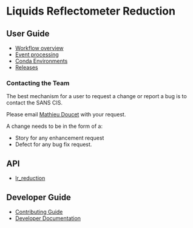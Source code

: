 # Liquids Reflectometer Reduction

## User Guide

- [Workflow overview](./user/workflow.md)
- [Event processing](./user/event_processing.md)
- [Conda Environments](./user/conda_environments.md)
- [Releases](./releases.md)

### Contacting the Team

The best mechanism for a user to request a change or report a bug is to contact the SANS CIS.

Please email [Mathieu Doucet](mailto:doucetm@ornl.gov) with your request.

A change needs to be in the form of a:

- Story for any enhancement request
- Defect for any bug fix request.

## API

- [lr_reduction](./api/index.md)

## Developer Guide

- [Contributing Guide](./developer/contributing.md)
- [Developer Documentation](./developer/developer.md)
